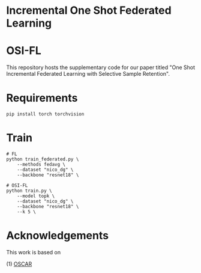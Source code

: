 # Incremental One Shot Federated Learning


# OSI-FL
This repository hosts the supplementary code for our paper titled "One Shot Incremental Federated Learning with Selective Sample Retention".

# Requirements

    pip install torch torchvision
    
# Train

    # FL
    python train_federated.py \
        --methods fedavg \
        --dataset "nico_dg" \
        --backbone "resnet18" \

    # OSI-FL
    python train.py \
        --model topk \
        --dataset "nico_dg" \
        --backbone "resnet18" \
        --k 5 \



# Acknowledgements
This work is based on 

(1) [OSCAR](https://github.com/obaidullahzaland/oscar)


